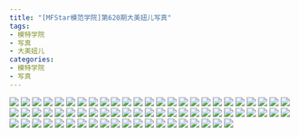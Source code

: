 ```yaml
---
title: "[MFStar模范学院]第620期大美妞儿写真"
tags: 
- 模特学院
- 写真
- 大美妞儿
categories:
- 模特学院
- 写真
---
```


![](https://img.ilovese.xyz/1734717280104.webp)
![](https://img.ilovese.xyz/1734717281968.webp)
![](https://img.ilovese.xyz/1734717283945.webp)
![](https://img.ilovese.xyz/1734717285369.webp)
![](https://img.ilovese.xyz/1734717286573.webp)
![](https://img.ilovese.xyz/1734717288202.webp)
![](https://img.ilovese.xyz/1734717289404.webp)
![](https://img.ilovese.xyz/1734717291061.webp)
![](https://img.ilovese.xyz/1734717292610.webp)
![](https://img.ilovese.xyz/1734717297359.webp)
![](https://img.ilovese.xyz/1734717299127.webp)
![](https://img.ilovese.xyz/1734717300811.webp)
![](https://img.ilovese.xyz/1734717302584.webp)
![](https://img.ilovese.xyz/1734717304193.webp)
![](https://img.ilovese.xyz/1734717305646.webp)
![](https://img.ilovese.xyz/1734717306963.webp)
![](https://img.ilovese.xyz/1734717308688.webp)
![](https://img.ilovese.xyz/1734717309977.webp)
![](https://img.ilovese.xyz/1734717313019.webp)
![](https://img.ilovese.xyz/1734717314728.webp)
![](https://img.ilovese.xyz/1734717316165.webp)
![](https://img.ilovese.xyz/1734717317899.webp)
![](https://img.ilovese.xyz/1734717319720.webp)
![](https://img.ilovese.xyz/1734717321473.webp)
![](https://img.ilovese.xyz/1734717323005.webp)
![](https://img.ilovese.xyz/1734717324297.webp)
![](https://img.ilovese.xyz/1734717325683.webp)
![](https://img.ilovese.xyz/1734717327012.webp)
![](https://img.ilovese.xyz/1734717328383.webp)
![](https://img.ilovese.xyz/1734717329972.webp)
![](https://img.ilovese.xyz/1734717331582.webp)
![](https://img.ilovese.xyz/1734717332830.webp)
![](https://img.ilovese.xyz/1734717334076.webp)
![](https://img.ilovese.xyz/1734717335776.webp)
![](https://img.ilovese.xyz/1734717337185.webp)
![](https://img.ilovese.xyz/1734717338967.webp)
![](https://img.ilovese.xyz/1734717340648.webp)
![](https://img.ilovese.xyz/1734717342095.webp)
![](https://img.ilovese.xyz/1734717343480.webp)
![](https://img.ilovese.xyz/1734717344788.webp)
![](https://img.ilovese.xyz/1734717346189.webp)
![](https://img.ilovese.xyz/1734717347464.webp)
![](https://img.ilovese.xyz/1734717348813.webp)
![](https://img.ilovese.xyz/1734717350684.webp)
![](https://img.ilovese.xyz/1734717352021.webp)
![](https://img.ilovese.xyz/1734717353194.webp)
![](https://img.ilovese.xyz/1734717354390.webp)
![](https://img.ilovese.xyz/1734717356070.webp)
![](https://img.ilovese.xyz/1734717357449.webp)
![](https://img.ilovese.xyz/1734717358703.webp)
![](https://img.ilovese.xyz/1734717360423.webp)
![](https://img.ilovese.xyz/1734717362117.webp)
![](https://img.ilovese.xyz/1734717363779.webp)
![](https://img.ilovese.xyz/1734717365207.webp)
![](https://img.ilovese.xyz/1734717367085.webp)
![](https://img.ilovese.xyz/1734717368948.webp)
![](https://img.ilovese.xyz/1734717370510.webp)
![](https://img.ilovese.xyz/1734717371761.webp)
![](https://img.ilovese.xyz/1734717373491.webp)
![](https://img.ilovese.xyz/1734717374721.webp)
![](https://img.ilovese.xyz/1734717376494.webp)
![](https://img.ilovese.xyz/1734717377981.webp)
![](https://img.ilovese.xyz/1734717379625.webp)
![](https://img.ilovese.xyz/1734717381426.webp)
![](https://img.ilovese.xyz/1734717382838.webp)
![](https://img.ilovese.xyz/1734717384058.webp)
![](https://img.ilovese.xyz/1734717385511.webp)
![](https://img.ilovese.xyz/1734717387267.webp)
![](https://img.ilovese.xyz/1734717388881.webp)
![](https://img.ilovese.xyz/1734717390034.webp)
